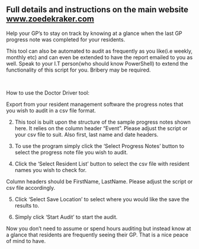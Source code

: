 ## Full details and instructions on the main website www.zoedekraker.com


Help your GP’s to stay on track by knowing at a glance when the last GP progress note was completed for your residents. 

This tool can also be automated to audit as frequently as you like(i.e weekly, monthly etc) and can even be extended to have the report emailed to you as well. Speak to your I.T person(who should know PowerShell) to extend the functionality of this script for you. Bribery may be required.


<br>

How to use the Doctor Driver tool:

Export from your resident management software the progress notes that you wish to audit in a csv file format. 


2. This tool is built upon the structure of the sample progress notes shown here. It relies on the column header “Event”. Please adjust the script or your csv file to suit. Also first, last name and date headers.




3. To use the program simply click the ‘Select Progress Notes’ button to select the progress note file you wish to audit.




4. Click the ‘Select Resident List’ button to select the csv file with resident names you wish to check for. 

Column headers should be FirstName, LastName. Please adjust the script or csv file accordingly. 
<br>

5. Click ‘Select Save Location’ to select where you would like the save the results to.


6. Simply click ‘Start Audit’ to start the audit. 


Now you don’t need to assume or spend hours auditing but instead know at a glance that residents are frequently seeing their GP. That is a nice peace of mind to have.
